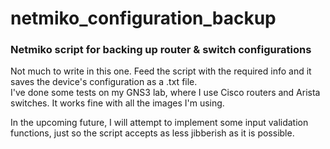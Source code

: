 # netmiko_configuration_backup
### Netmiko script for backing up router &amp; switch configurations
<p>Not much to write in this one. Feed the script with the required info and it saves the device's configuration as a .txt file. <br> I've done some tests on my GNS3 lab, where I use Cisco routers and Arista switches. It works fine with all the images I'm using.</p>
<p>In the upcoming future, I will attempt to implement some input validation functions, just so the script accepts as less jibberish as it is possible.</p>
